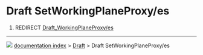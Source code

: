 # Draft SetWorkingPlaneProxy/es
1.  REDIRECT [Draft_WorkingPlaneProxy/es](Draft_WorkingPlaneProxy/es.md)



---
![](images/Right_arrow.png) [documentation index](../README.md) > [Draft](Draft_Workbench.md) > Draft SetWorkingPlaneProxy/es
